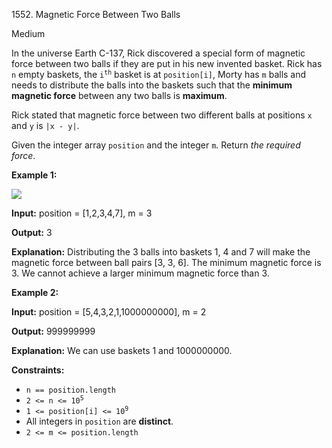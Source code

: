 1552\. Magnetic Force Between Two Balls

Medium

In the universe Earth C-137, Rick discovered a special form of magnetic force between two balls if they are put in his new invented basket. Rick has `n` empty baskets, the <code>i<sup>th</sup></code> basket is at `position[i]`, Morty has `m` balls and needs to distribute the balls into the baskets such that the **minimum magnetic force** between any two balls is **maximum**.

Rick stated that magnetic force between two different balls at positions `x` and `y` is `|x - y|`.

Given the integer array `position` and the integer `m`. Return _the required force_.

**Example 1:**

![](https://leetcode-in-java.github.io/src/main/java/g1501_1600/s1552_magnetic_force_between_two_balls/q3v1.jpg)

**Input:** position = [1,2,3,4,7], m = 3

**Output:** 3

**Explanation:** Distributing the 3 balls into baskets 1, 4 and 7 will make the magnetic force between ball pairs [3, 3, 6]. The minimum magnetic force is 3. We cannot achieve a larger minimum magnetic force than 3.

**Example 2:**

**Input:** position = [5,4,3,2,1,1000000000], m = 2

**Output:** 999999999

**Explanation:** We can use baskets 1 and 1000000000.

**Constraints:**

*   `n == position.length`
*   <code>2 <= n <= 10<sup>5</sup></code>
*   <code>1 <= position[i] <= 10<sup>9</sup></code>
*   All integers in `position` are **distinct**.
*   `2 <= m <= position.length`